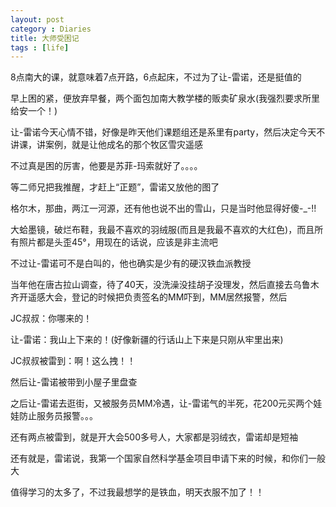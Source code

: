 ```yaml
---
layout: post
category : Diaries
title: 大师受困记
tags : [life]
---
```



8点南大的课，就意味着7点开路，6点起床，不过为了让-雷诺，还是挺值的

 

早上困的紧，便放弃早餐，两个面包加南大教学楼的贩卖矿泉水(我强烈要求所里给安一个！)

 

让-雷诺今天心情不错，好像是昨天他们课题组还是系里有party，然后决定今天不讲课，讲案例，就是让他成名的那个牧区雪灾遥感

 

不过真是困的厉害，他要是苏菲-玛索就好了。。。。

 

等二师兄把我推醒，才赶上“正题”，雷诺又放他的图了

 

格尔木，那曲，两江一河源，还有他也说不出的雪山，只是当时他显得好傻-_-!!

 

大蛤墨镜，破烂布鞋，我最不喜欢的羽绒服(而且是我最不喜欢的大红色)，而且所有照片都是头歪45°，用现在的话说，应该是非主流吧

 

不过让-雷诺可不是白叫的，他也确实是少有的硬汉铁血派教授

 

当年他在唐古拉山调查，待了40天，没洗澡没挂胡子没理发，然后直接去乌鲁木齐开遥感大会，登记的时候把负责签名的MM吓到，MM居然报警，然后

 

JC叔叔：你哪来的！

让-雷诺：我山上下来的！(好像新疆的行话山上下来是只刚从牢里出来)

JC叔叔被雷到：啊！这么拽！！

然后让-雷诺被带到小屋子里盘查

 

之后让-雷诺去逛街，又被服务员MM冷遇，让-雷诺气的半死，花200元买两个娃娃防止服务员报警。。。

 

还有两点被雷到，就是开大会500多号人，大家都是羽绒衣，雷诺却是短袖

 

还有就是，雷诺说，我第一个国家自然科学基金项目申请下来的时候，和你们一般大

 

值得学习的太多了，不过我最想学的是铁血，明天衣服不加了！！